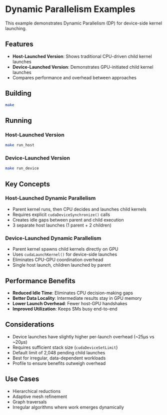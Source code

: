 # Dynamic Parallelism Examples

This example demonstrates Dynamic Parallelism (DP) for device-side kernel launching.

## Features

- **Host-Launched Version**: Shows traditional CPU-driven child kernel launches
- **Device-Launched Version**: Demonstrates GPU-initiated child kernel launches
- Compares performance and overhead between approaches

## Building

```bash
make
```

## Running

### Host-Launched Version
```bash
make run_host
```

### Device-Launched Version
```bash
make run_device
```

## Key Concepts

### Host-Launched Dynamic Parallelism
- Parent kernel runs, then CPU decides and launches child kernels
- Requires explicit `cudaDeviceSynchronize()` calls
- Creates idle gaps between parent and child execution
- 3 separate host launches (1 parent + 2 children)

### Device-Launched Dynamic Parallelism
- Parent kernel spawns child kernels directly on GPU
- Uses `cudaLaunchKernel()` for device-side launches
- Eliminates CPU-GPU coordination overhead
- Single host launch, children launched by parent

## Performance Benefits

- **Reduced Idle Time**: Eliminates CPU decision-making gaps
- **Better Data Locality**: Intermediate results stay in GPU memory
- **Lower Launch Overhead**: Fewer host-GPU handshakes
- **Improved Utilization**: Keeps SMs busy end-to-end

## Considerations

- Device launches have slightly higher per-launch overhead (~25µs vs ~20µs)
- Requires sufficient stack size (`cudaDeviceSetLimit`)
- Default limit of 2,048 pending child launches
- Best for irregular, data-dependent workloads
- Profile to ensure benefits outweigh overhead

## Use Cases

- Hierarchical reductions
- Adaptive mesh refinement
- Graph traversals
- Irregular algorithms where work emerges dynamically
